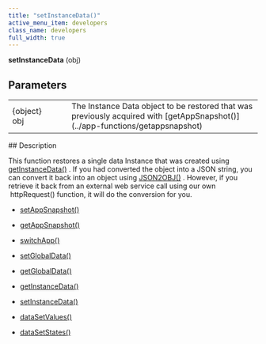 ```yaml
---
title: "setInstanceData()"
active_menu_item: developers
class_name: developers
full_width: true
---
```



**setInstanceData** (obj)

## Parameters

<table>
<tr>
<td width="134">
{object} obj

</td>
<td width="20">
</td>
<td width="750">
The Instance Data object to be restored that was previously acquired with [getAppSnapshot()](../app-functions/getappsnapshot)

</td>
</tr>
</table>
## Description

This function restores a single data Instance that was created using [getInstanceData()](getinstancedata) . If you had converted the object into a JSON string, you can convert it back into an object using [JSON2OBJ()](../conversion-functions/text2json) . However, if you retrieve it back from an external web service call using our own  httpRequest() function, it will do the conversion for you.

 - [setAppSnapshot()](../app-functions/setappsnapshot)

 - [getAppSnapshot()](../app-functions/getappsnapshot)

 - [switchApp()](../app-functions/switchapp)

 - [setGlobalData()](../global-data-pool-functions/setglobaldata)

 - [getGlobalData()](../global-data-pool-functions/getglobaldata)

 - [getInstanceData()](getinstancedata)

 - [setInstanceData()](setinstancedata)

 - [dataSetValues()](../widget-data-state-manipulation/datasetvalues)

 - [dataSetStates()](../widget-data-state-manipulation/datasetstates)


